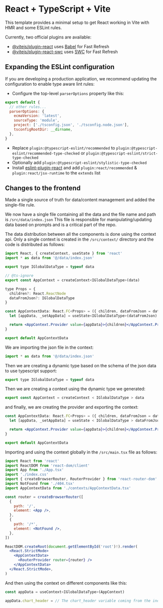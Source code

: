 # React + TypeScript + Vite

This template provides a minimal setup to get React working in Vite with HMR and some ESLint rules.

Currently, two official plugins are available:

- [@vitejs/plugin-react](https://github.com/vitejs/vite-plugin-react/blob/main/packages/plugin-react/README.md) uses [Babel](https://babeljs.io/) for Fast Refresh
- [@vitejs/plugin-react-swc](https://github.com/vitejs/vite-plugin-react-swc) uses [SWC](https://swc.rs/) for Fast Refresh

## Expanding the ESLint configuration

If you are developing a production application, we recommend updating the configuration to enable type aware lint rules:

- Configure the top-level `parserOptions` property like this:

```js
export default {
  // other rules...
  parserOptions: {
    ecmaVersion: 'latest',
    sourceType: 'module',
    project: ['./tsconfig.json', './tsconfig.node.json'],
    tsconfigRootDir: __dirname,
  },
}
```

- Replace `plugin:@typescript-eslint/recommended` to `plugin:@typescript-eslint/recommended-type-checked` or `plugin:@typescript-eslint/strict-type-checked`
- Optionally add `plugin:@typescript-eslint/stylistic-type-checked`
- Install [eslint-plugin-react](https://github.com/jsx-eslint/eslint-plugin-react) and add `plugin:react/recommended` & `plugin:react/jsx-runtime` to the `extends` list

## Changes to the frontend

Made a single source of truth for data/content management and added the single-file rule.

We now have a single file containing all the data and the file name and path is `/src/data/index.json`
This file is responsible for manipulating/updating data based on prompts and is a critical part of the repo.

The data distribution between all the components is done using the context api. Only a single context is created in the `/src/context/` directory and the code is distributed as follows:

```jsx
import React, { createContext, useState } from 'react'
import * as data from '@/data/index.json'

export type IGlobalDataType = typeof data

// @ts-ignore
export const AppContext = createContext<IGlobalDataType>(data)

type Props = {
  children?: React.ReactNode
  dataFromJson?: IGlobalDataType
}

const AppContextData: React.FC<Props> = ({ children, dataFromJson = data }) => {
  let [appData, _setAppData] = useState<IGlobalDataType>(dataFromJson)

  return <AppContext.Provider value={appData}>{children}</AppContext.Provider>
}

export default AppContextData

```

We are importing the json file in the context:

```jsx
import * as data from '@/data/index.json'
```

Then we are creating a dynamic type based on the schema of the json data to use typescript support:

```jsx
export type IGlobalDataType = typeof data
```

Then we are creating a context using the dynamic type we generated:

```jsx
export const AppContext = createContext < IGlobalDataType > data
```

and finally, we are creating the provider and exporting the context:

```jsx
const AppContextData: React.FC<Props> = ({ children, dataFromJson = data }) => {
  let [appData, _setAppData] = useState < IGlobalDataType > dataFromJson

  return <AppContext.Provider value={appData}>{children}</AppContext.Provider>
}

export default AppContextData
```

Importing and using the context globally in the `/src/main.tsx` file as follows:

```jsx
import React from 'react'
import ReactDOM from 'react-dom/client'
import App from './App.tsx'
import './index.css'
import { createBrowserRouter, RouterProvider } from 'react-router-dom'
import NotFound from './404.tsx'
import AppContextData from './contexts/AppContextData.tsx'

const router = createBrowserRouter([
  {
    path: '/',
    element: <App />,
  },
  {
    path: '/*',
    element: <NotFound />,
  },
])

ReactDOM.createRoot(document.getElementById('root')!).render(
  <React.StrictMode>
    <AppContextData>
      <RouterProvider router={router} />
    </AppContextData>
  </React.StrictMode>,
)

```

And then using the context on different components like this:

```jsx
const appData = useContext<IGlobalDataType>(AppContext)

appData.chart_header = // The chart_header variable coming from the index.json file
```
